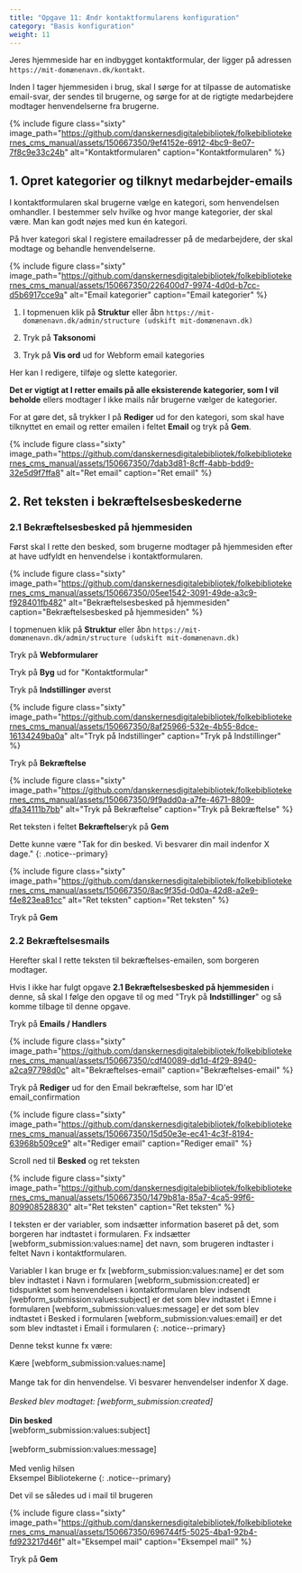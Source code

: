 ```yaml
---
title: "Opgave 11: Ændr kontaktformularens konfiguration"
category: "Basis konfiguration"
weight: 11
---
```


Jeres hjemmeside har en indbygget kontaktformular, der ligger på adressen `https://mit-domænenavn.dk/kontakt`. 

Inden I tager hjemmesiden i brug, skal I sørge for at tilpasse de automatiske email-svar, der sendes til brugerne, og sørge for at de rigtigte medarbejdere modtager henvendelserne fra brugerne.

{% include figure class="sixty" image_path="https://github.com/danskernesdigitalebibliotek/folkebibliotekernes_cms_manual/assets/150667350/9ef4152e-6912-4bc9-8e07-7f8c9e33c24b" alt="Kontaktformularen" caption="Kontaktformularen" %}

## 1. Opret kategorier og tilknyt medarbejder-emails
I kontaktformularen skal brugerne vælge en kategori, som henvendelsen omhandler. I bestemmer selv hvilke og hvor mange kategorier, der skal være. Man kan godt nøjes med kun én kategori.

På hver kategori skal I registere emailadresser på de medarbejdere, der skal modtage og behandle henvendelserne.

{% include figure class="sixty" image_path="https://github.com/danskernesdigitalebibliotek/folkebibliotekernes_cms_manual/assets/150667350/226400d7-9974-4d0d-b7cc-d5b6917cce9a" alt="Email kategorier" caption="Email kategorier" %}

1. I topmenuen klik på **Struktur** eller åbn `https://mit-domænenavn.dk/admin/structure (udskift mit-domænenavn.dk)`

2. Tryk på **Taksonomi**

3. Tryk på **Vis ord** ud for Webform email kategories

Her kan I redigere, tilføje og slette kategorier. 

**Det er vigtigt at I retter emails på alle eksisterende kategorier, som I vil beholde** ellers modtager I ikke mails når brugerne vælger de kategorier.

For at gøre det, så trykker I på **Rediger** ud for den kategori, som skal have tilknyttet en email og retter emailen i feltet **Email** og tryk på **Gem**.

{% include figure class="sixty" image_path="https://github.com/danskernesdigitalebibliotek/folkebibliotekernes_cms_manual/assets/150667350/7dab3d81-8cff-4abb-bdd9-32e5d9f7ffa8" alt="Ret email" caption="Ret email" %}

## 2. Ret teksten i bekræftelsesbeskederne

### 2.1 Bekræftelsesbesked på hjemmesiden
Først skal I rette den besked, som brugerne modtager på hjemmesiden efter at have udfyldt en henvendelse i kontaktformularen.

{% include figure class="sixty" image_path="https://github.com/danskernesdigitalebibliotek/folkebibliotekernes_cms_manual/assets/150667350/05ee1542-3091-49de-a3c9-f928401fb482" alt="Bekræftelsesbesked på hjemmesiden" caption="Bekræftelsesbesked på hjemmesiden" %}

I topmenuen klik på **Struktur** eller åbn `https://mit-domænenavn.dk/admin/structure (udskift mit-domænenavn.dk)`

Tryk på **Webformularer**

Tryk på **Byg** ud for "Kontaktformular"

Tryk på **Indstillinger** øverst

{% include figure class="sixty" image_path="https://github.com/danskernesdigitalebibliotek/folkebibliotekernes_cms_manual/assets/150667350/8af25966-532e-4b55-8dce-16134249ba0a" alt="Tryk på Indstillinger" caption="Tryk på Indstillinger" %}

Tryk på **Bekræftelse** 

{% include figure class="sixty" image_path="https://github.com/danskernesdigitalebibliotek/folkebibliotekernes_cms_manual/assets/150667350/9f9add0a-a7fe-4671-8809-dfa34111b7bb" alt="Tryk på Bekræftelse" caption="Tryk på Bekræftelse" %}

Ret teksten i feltet **Bekræftelse**ryk på **Gem**

Dette kunne være "Tak for din besked. Vi besvarer din mail indenfor X dage."
{: .notice--primary}

{% include figure class="sixty" image_path="https://github.com/danskernesdigitalebibliotek/folkebibliotekernes_cms_manual/assets/150667350/8ac9f35d-0d0a-42d8-a2e9-f4e823ea81cc" alt="Ret teksten" caption="Ret teksten" %}

Tryk på **Gem**

### 2.2 Bekræftelsesmails
Herefter skal I rette teksten til bekræftelses-emailen, som borgeren modtager.

Hvis I ikke har fulgt opgave **2.1 Bekræftelsesbesked på hjemmesiden** i denne, så skal I følge den opgave til og med "Tryk på **Indstillinger**" og så komme tilbage til denne opgave.

Tryk på **Emails / Handlers**

{% include figure class="sixty" image_path="https://github.com/danskernesdigitalebibliotek/folkebibliotekernes_cms_manual/assets/150667350/cdf40089-dd1d-4f29-8940-a2ca97798d0c" alt="Bekræftelses-email" caption="Bekræftelses-email" %}

Tryk på **Rediger** ud for den Email bekræftelse, som har ID'et email_confirmation 

{% include figure class="sixty" image_path="https://github.com/danskernesdigitalebibliotek/folkebibliotekernes_cms_manual/assets/150667350/15d50e3e-ec41-4c3f-8194-63968b509ce9" alt="Rediger email" caption="Rediger email" %}

Scroll ned til **Besked** og ret teksten

{% include figure class="sixty" image_path="https://github.com/danskernesdigitalebibliotek/folkebibliotekernes_cms_manual/assets/150667350/1479b81a-85a7-4ca5-99f6-809908528830" alt="Ret teksten" caption="Ret teksten" %}

I teksten er der variabler, som indsætter information baseret på det, som borgeren har indtastet i formularen. Fx indsætter [webform_submission:values:name] det navn, som brugeren indtaster i feltet Navn i kontaktformularen.

Variabler I kan bruge er fx
[webform_submission:values:name] er det som blev indtastet i Navn i formularen
[webform_submission:created] er tidspunktet som henvendelsen i kontaktformularen blev indsendt
[webform_submission:values:subject] er det som blev indtastet i Emne i formularen
[webform_submission:values:message] er det som blev indtastet i Besked i formularen
[webform_submission:values:email] er det som blev indtastet i Email i formularen
{: .notice--primary}

Denne tekst kunne fx være:

Kære [webform_submission:values:name]\
\
Mange tak for din henvendelse. Vi besvarer henvendelser indenfor X dage.\
\
*Besked blev modtaget: [webform_submission:created]*\
\
**Din besked**\
[webform_submission:values:subject]\
\
[webform_submission:values:message]\
\
Med venlig hilsen\
Eksempel Bibliotekerne
{: .notice--primary}

Det vil se således ud i mail til brugeren

{% include figure class="sixty" image_path="https://github.com/danskernesdigitalebibliotek/folkebibliotekernes_cms_manual/assets/150667350/696744f5-5025-4ba1-92b4-fd923217d46f" alt="Eksempel mail" caption="Eksempel mail" %}

Tryk på **Gem**
